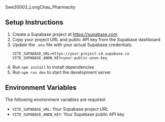 Swe30003_LongChau_Pharmacity

## Setup Instructions

1. Create a Supabase project at https://supabase.com
2. Copy your project URL and public API key from the Supabase dashboard
3. Update the `.env` file with your actual Supabase credentials:
   ```
   VITE_SUPABASE_URL=https://your-project-id.supabase.co
   VITE_SUPABASE_ANON_KEY=your-public-anon-key
   ```
4. Run `npm install` to install dependencies
5. Run `npm run dev` to start the development server

## Environment Variables

The following environment variables are required:
- `VITE_SUPABASE_URL`: Your Supabase project URL
- `VITE_SUPABASE_ANON_KEY`: Your Supabase public API key
